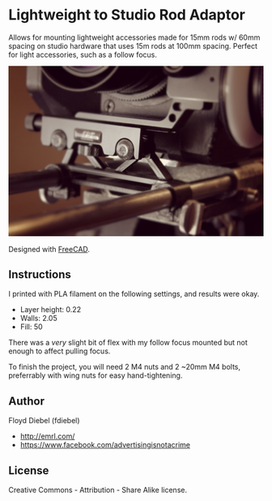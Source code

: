 Lightweight to Studio Rod Adaptor
=============

Allows for mounting lightweight accessories made for 15mm rods w/ 60mm spacing on studio hardware that uses 15m rods at 100mm spacing. Perfect for light accessories, such as a follow focus.

![Image](https://github.com/fdiebel/studio-rod-adaptor/blob/master/img/01.jpg)

Designed with [FreeCAD](http://www.freecadweb.org/).

Instructions
--------

I printed with PLA filament on the following settings, and results were okay.

* Layer height: 0.22
* Walls: 2.05
* Fill: 50

There was a *very* slight bit of flex with my follow focus mounted but not enough to affect pulling focus.

To finish the project, you will need 2 M4 nuts and 2 ~20mm M4 bolts, preferrably with wing nuts for easy hand-tightening. 

Author
--------
Floyd Diebel (fdiebel)
* <http://emrl.com/>
* <https://www.facebook.com/advertisingisnotacrime> 

License
--------
Creative Commons - Attribution - Share Alike license.  
